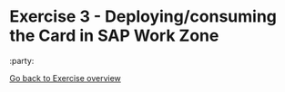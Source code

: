 # Exercise 3 - Deploying/consuming the Card in SAP Work Zone

:party:


[Go back to Exercise overview](/readme.md)
